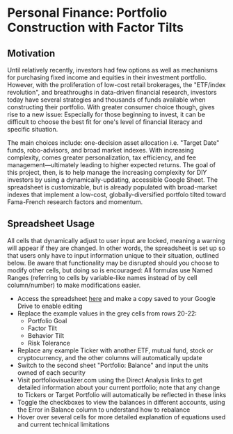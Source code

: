 # Personal Finance: Portfolio Construction with Factor Tilts

## Motivation

Until relatively recently, investors had few options as well as mechanisms for purchasing fixed income and equities in their investment portfolio. However, with the proliferation of low-cost retail brokerages, the "ETF/index revolution", and breathroughs in data-driven financial research, investors today have several strategies and thousands of funds available when constructing their portfolio. With greater consumer choice though, gives rise to a new issue: Especially for those beginning to invest, it can be difficult to choose the best fit for one's level of financial literacy and specific situation. 

The main choices include: one-decision asset allocation i.e. "Target Date" funds, robo-advisors, and broad market indexes. With increasing complexity, comes greater personalization, tax efficiency, and fee management—ultimately leading to higher expected returns. The goal of this project, then, is to help manage the increasing complexity for DIY investors by using a dynamically-updating, accessible Google Sheet. The spreadsheet is customizable, but is already populated with broad-market indexes that implement a low-cost, globally-diversified portfolo tilted toward Fama-French research factors and momentum.

## Spreadsheet Usage

All cells that dynamically adjust to user input are locked, meaning a warning will appear if they are changed. In other words, the spreadsheet is set up so that users only have to input information unique to their situation, outlined below. Be aware that functionality may be disrupted should you choose to modify other cells, but doing so is encouraged: All formulas use Named Ranges (referring to cells by variable-like names instead of by cell column/number) to make modifications easier.  

* Access the spreadsheet [here](https://docs.google.com/spreadsheets/d/1Sl32vNc95Agf1k2oQp6iBLzTQxWHLeMlYLO7PUxcIds/edit?usp=sharing) and make a copy saved to your Google Drive to enable editing
* Replace the example values in the grey cells from rows 20-22:
  * Portfolio Goal
  * Factor Tilt
  * Behavior Tilt
  * Risk Tolerance
* Replace any example Ticker with another ETF, mutual fund, stock or cryptocurrency, and the other columns will automatically update
* Switch to the second sheet "Portfolio: Balance" and input the units owned of each security
* Visit portfoliovisualizer.com using the Direct Analysis links to get detailed information about your current portfolio; note that any change to Tickers or Target Portfolio will automatically be reflected in these links
* Toggle the checkboxes to view the balances in different accounts, using the Error in Balance column to understand how to rebalance 
* Hover over several cells for more detailed explanation of equations used and current technical limitations  
